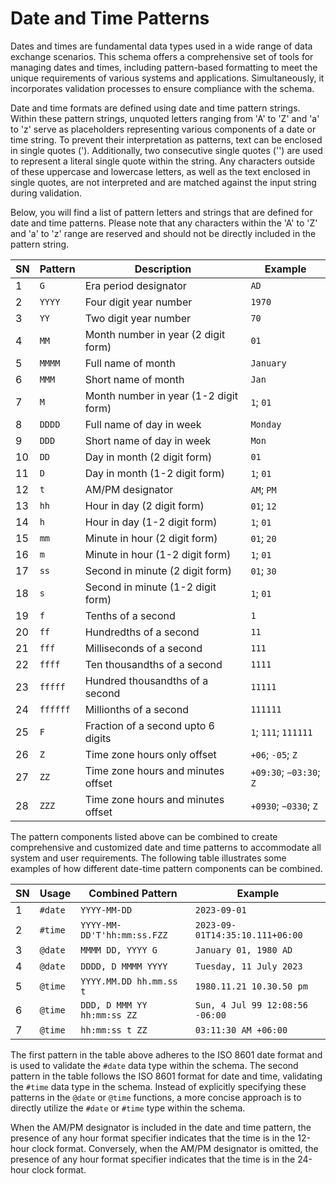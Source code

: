 # Date and Time Patterns
Dates and times are fundamental data types used in a wide range of data exchange scenarios. This schema offers a comprehensive set of tools for managing dates and times, including pattern-based formatting to meet the unique requirements of various systems and applications. Simultaneously, it incorporates validation processes to ensure compliance with the schema.

Date and time formats are defined using date and time pattern strings. Within these pattern strings, unquoted letters ranging from 'A' to 'Z' and 'a' to 'z' serve as placeholders representing various components of a date or time string. To prevent their interpretation as patterns, text can be enclosed in single quotes ('). Additionally, two consecutive single quotes ('') are used to represent a literal single quote within the string. Any characters outside of these uppercase and lowercase letters, as well as the text enclosed in single quotes, are not interpreted and are matched against the input string during validation.

Below, you will find a list of pattern letters and strings that are defined for date and time patterns. Please note that any characters within the 'A' to 'Z' and 'a' to 'z' range are reserved and should not be directly included in the pattern string.

| SN | Pattern  | Description                           | Example                 |
|----|----------|---------------------------------------|-------------------------|
| 1  | `G`      | Era period designator                 | `AD`                    |
| 2  | `YYYY`   | Four digit year number                | `1970`                  |
| 3  | `YY`     | Two digit year number                 | `70`                    |
| 4  | `MM`     | Month number in year (2 digit form)   | `01`                    |
| 5  | `MMMM`   | Full name of month                    | `January`               |
| 6  | `MMM`    | Short name of month                   | `Jan`                   |
| 7  | `M`      | Month number in year (1-2 digit form) | `1`; `01`               |
| 8  | `DDDD`   | Full name of day in week              | `Monday`                |
| 9  | `DDD`    | Short name of day in week             | `Mon`                   |
| 10 | `DD`     | Day in month (2 digit form)           | `01`                    |
| 11 | `D`      | Day in month (1-2 digit form)         | `1`; `01`               |
| 12 | `t`      | AM/PM designator                      | `AM`; `PM`              |
| 13 | `hh`     | Hour in day (2 digit form)            | `01`; `12`              |
| 14 | `h`      | Hour in day (1-2 digit form)          | `1`; `01`               |
| 15 | `mm`     | Minute in hour (2 digit form)         | `01`; `20`              |
| 16 | `m`      | Minute in hour (1-2 digit form)       | `1`; `01`               |
| 17 | `ss`     | Second in minute (2 digit form)       | `01`; `30`              |
| 18 | `s`      | Second in minute (1-2 digit form)     | `1`; `01`               |
| 19 | `f`      | Tenths of a second                    | `1`                     |
| 20 | `ff`     | Hundredths of a second                | `11`                    |
| 21 | `fff`    | Milliseconds of a second              | `111`                   |
| 22 | `ffff`   | Ten thousandths of a second           | `1111`                  |
| 23 | `fffff`  | Hundred thousandths of a second       | `11111`                 |
| 24 | `ffffff` | Millionths of a second                | `111111`                |
| 25 | `F`      | Fraction of a second upto 6 digits    | `1`; `111`; `111111`    |
| 26 | `Z`      | Time zone hours only offset           | `+06`; `-05`; `Z`       |
| 27 | `ZZ`     | Time zone hours and minutes offset    | `+09:30`; `−03:30`; `Z` |
| 28 | `ZZZ`    | Time zone hours and minutes offset    | `+0930`; `−0330`; `Z`   |

The pattern components listed above can be combined to create comprehensive and customized date and time patterns to accommodate all system and user requirements. The following table illustrates some examples of how different date-time pattern components can be combined.

| SN | Usage   | Combined Pattern            | Example                         |
|----|---------|-----------------------------|---------------------------------|
| 1  | `#date` | `YYYY-MM-DD`                | `2023-09-01`                    |
| 2  | `#time` | `YYYY-MM-DD'T'hh:mm:ss.FZZ` | `2023-09-01T14:35:10.111+06:00` |
| 3  | `@date` | `MMMM DD, YYYY G`           | `January 01, 1980 AD`           |
| 4  | `@date` | `DDDD, D MMMM YYYY`         | `Tuesday, 11 July 2023`         |
| 5  | `@time` | `YYYY.MM.DD hh.mm.ss t`     | `1980.11.21 10.30.50 pm`        |
| 6  | `@time` | `DDD, D MMM YY hh:mm:ss ZZ` | `Sun, 4 Jul 99 12:08:56 -06:00` |
| 7  | `@time` | `hh:mm:ss t ZZ`             | `03:11:30 AM +06:00`            |

The first pattern in the table above adheres to the ISO 8601 date format and is used to validate the `#date` data type within the schema. The second pattern in the table follows the ISO 8601 format for date and time, validating the `#time` data type in the schema. Instead of explicitly specifying these patterns in the `@date` or `@time` functions, a more concise approach is to directly utilize the `#date` or `#time` type within the schema.

When the AM/PM designator is included in the date and time pattern, the presence of any hour format specifier indicates that the time is in the 12-hour clock format. Conversely, when the AM/PM designator is omitted, the presence of any hour format specifier indicates that the time is in the 24-hour clock format.